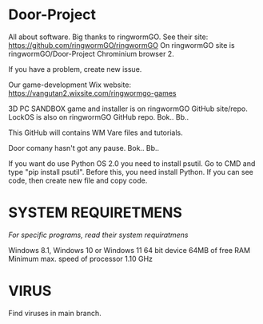 # Door-Project
All about software.
Big thanks to ringwormGO.
See their site: https://github.com/ringwormGO/ringwormGO
On ringwormGO site is ringwormGO/Door-Project Chrominium browser 2.

If you have a problem, create new issue.

Our game-development Wix website: https://vangutan2.wixsite.com/ringwormgo-games

3D PC SANDBOX game and installer is on ringwormGO GitHub site/repo.
LockOS is also on ringwormGO GitHub repo.
Bok.. Bb..

This GitHub will contains WM Vare files and tutorials.

Door comany hasn't got any pause.
Bok.. Bb..

If you want do use Python OS 2.0 you need to install psutil. Go to CMD and type "pip install psutil". Before this, you need install Python.
If you can see code, then create new file and copy code.

# SYSTEM REQUIRETMENS
*For specific programs, read their system requiratmens*

Windows 8.1, Windows 10 or Windows 11 64 bit device
64MB of free RAM
Minimum max. speed of processor 1.10 GHz

# VIRUS
Find viruses in main branch.
